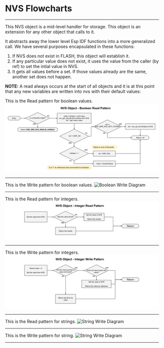 # NVS Flowcharts
___
This NVS object is a mid-level handler for storage.  This object is an extension for any other object that calls to it.

It abstracts away the lower level Esp IDF functions into a more generalized call.  We have several purposes encapsulated in these functions:

1) If NVS does not exist in FLASH, this object will establish it.
2) If any particular value does not exist, it uses the value from the caller (by ref) to set the intial value in NVS.
3) It gets all values before a set.  If those values already are the same, another set does not happen.

**NOTE:** A read always occurs at the start of all objects and it is at this point that any new variables are written into nvs with their default values:

This is the Read pattern for boolean values.
![Boolean Write Diagram](./drawings/sntp_flowcharts_boolean_read_pattern.svg)
___  
This is the Write pattern for boolean values.
![Boolean Write Diagram](./drawings/sntp_flowcharts_boolean_write_pattern.svg)
___  

This is the Read pattern for integers.
![Integer Write Diagram](./drawings/sntp_flowcharts_integer_read_pattern.svg)
___  
This is the Write pattern for integers.
![Integer Write Diagram](./drawings/sntp_flowcharts_integer_write_pattern.svg)
___  
This is the Read pattern for strings.
![String Write Diagram](./drawings/sntp_flowcharts_string_read_pattern.svg)
___  
This is the Write pattern for string.
![String Write Diagram](./drawings/sntp_flowcharts_string_write_pattern.svg)
___ 